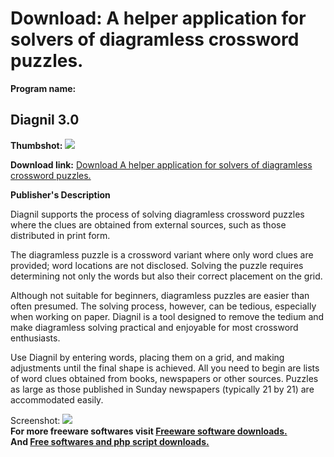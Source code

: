 # Download: A helper application for solvers of diagramless crossword puzzles.

**Program name:**

## Diagnil 3.0

  
**Thumbshot:** ![](http://www.freewarefiles.com/screenshot/diagnil_md.jpg)   
  
**Download link:** [Download A helper application for solvers of diagramless crossword puzzles.](http://freesoftwares.boysofts.com/Diagnil_program_28514.html)  
  


**Publisher's Description**  
  


Diagnil supports the process of solving diagramless crossword puzzles where the clues are obtained from external sources, such as those distributed in print form. 

The diagramless puzzle is a crossword variant where only word clues are provided; word locations are not disclosed. Solving the puzzle requires determining not only the words but also their correct placement on the grid.

Although not suitable for beginners, diagramless puzzles are easier than often presumed. The solving process, however, can be tedious, especially when working on paper. Diagnil is a tool designed to remove the tedium and make diagramless solving practical and enjoyable for most crossword enthusiasts.

Use Diagnil by entering words, placing them on a grid, and making adjustments until the final shape is achieved. All you need to begin are lists of word clues obtained from books, newspapers or other sources. Puzzles as large as those published in Sunday newspapers (typically 21 by 21) are accommodated easily. 

  
  
Screenshot: ![](http://www.freewarefiles.com/screenshot/diagnil.jpg)   
**For more freeware softwares visit [Freeware software downloads.](http://freesoftwares.boysofts.com/)**   
**And [Free softwares and php script downloads.](http://www.boysofts.com/)**
